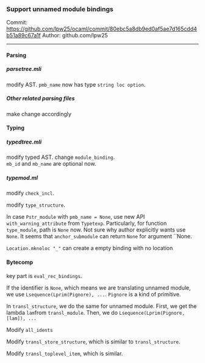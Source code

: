 ### Support unnamed module bindings

Commit: https://github.com/lpw25/ocaml/commit/80ebc5a8db9ed0af5ae7d165cdd4b51a89c67a1f
Author: github.com/lpw25

---

#### Parsing  

##### parsetree.mli

modify AST. ``pmb_name`` now has type ``string loc option``.

##### Other related parsing files
make change accordingly


#### Typing

##### typedtree.mli

modify typed AST. change ``module_binding``.  
``mb_id`` and ``mb_name`` are optional now.

##### typemod.ml

modify ``check_incl``.

modify ``type_structure``.

In case ``Pstr_module`` with ``pmb_name = None``,
use new API ``with_warning_attribute`` from ``Typetexp``. Particularly,
for function ``type_module``, path is ``None`` now. Not sure why author
explicitly wants use ``None``. It seems that ``anchor_submodule`` can
return ``None`` for argument ``None.

``Location.mknoloc "_"`` can create a empty binding with no location

#### Bytecomp

key part is ``eval_rec_bindings``.

If the identifier is ``None``, which means we are
translating unnamed module, we use ``Lsequence(Lprim(Pignore), ...``.
``Pignore`` is a kind of primitive.

In ``transl_structure``, we do the same for unnamed module. First, we get the lambda ``lam``from ``transl_module``. Then, we do ``Lsequence(Lprim(Pignore, [lam]), ...``

Modify ``all_idents``

Modify ``transl_store_structure``, which is similar to ``transl_structure``.

Modify ``transl_toplevel_item``, which is similar.
